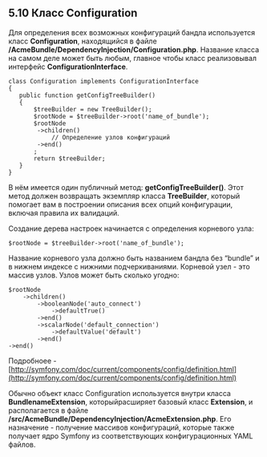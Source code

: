 ## 5.10 Класс Configuration

Для определения всех возможных конфигураций бандла используется класс **Configuration**, находящийся в файле **/AcmeBundle/DependencyInjection/Configuration.php**. Название класса на самом деле может быть любым, главное чтобы класс реализовывал интерфейс **ConfigurationInterface**.

```
class Configuration implements ConfigurationInterface
{
   public function getConfigTreeBuilder()
   {
       $treeBuilder = new TreeBuilder();
       $rootNode = $treeBuilder->root('name_of_bundle');
       $rootNode
        ->children()
            // Определение узлов конфигураций
        ->end()
       ;
       return $treeBuilder;
   }
}
```

В нём имеется один публичный метод: **getConfigTreeBuilder()**. Этот метод должен возвращать экземпляр класса **TreeBuilder**, который помогает вам в построении описания всех опций конфигурации, включая правила их валидаций.

Создание дерева настроек начинается с определения корневого узла:

`$rootNode = $treeBuilder->root('name_of_bundle');`

Название корневого узла должно быть названием бандла без “bundle” и в нижнем индексе с нижними подчеркиваниями. Корневой узел - это массив узлов. Узлов может быть сколько угодно:

```
$rootNode
    ->children()
        ->booleanNode('auto_connect')
            ->defaultTrue()
        ->end()
        ->scalarNode('default_connection')
            ->defaultValue('default')
        ->end()
->end()
```

Подробноее - [http://symfony.com/doc/current/components/config/definition.html](http://symfony.com/doc/current/components/config/definition.html)

Обычно объект класс Configuration используется внутри класса **BundlenameExtension**, которыйрасширяет  базовый класс **Extension**, и располагается в файле **/src/AcmeBundle/DependencyInjection/AcmeExtension.php**. Его назначение - получение массивов конфигураций, которые также получает ядро Symfony из соответствующих конфигурационных YAML файлов.